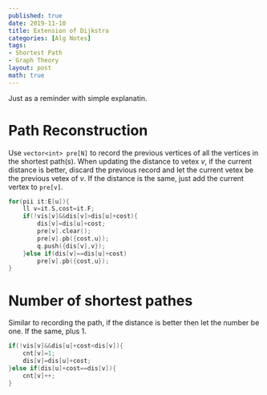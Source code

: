 ```yaml
---
published: true
date: 2019-11-10
title: Extension of Dijkstra
categories: [Alg Notes]
tags: 
- Shortest Path 
- Graph Theory
layout: post
math: true
---
```

Just as a reminder with simple explanatin.


# Path Reconstruction

Use `vector<int> pre[N]` to record the previous vertices of all the vertices in the shortest path(s). When updating the distance to vetex $v$, if the current distance is better, discard the previous record and let the current vetex be the previous vetex of $v$. If the distance is the same, just add the current vertex to `pre[v]`.

```cpp
for(pii it:E[u]){
    ll v=it.S,cost=it.F;
    if(!vis[v]&&dis[v]>dis[u]+cost){
        dis[v]=dis[u]+cost;
        pre[v].clear();
        pre[v].pb({cost,u});
        q.push({dis[v],v});
    }else if(dis[v]==dis[u]+cost)
        pre[v].pb({cost,u});
}
```

# Number of shortest pathes

Similar to recording the path, if the distance is better then let the number be one. If the same, plus 1.

```cpp
if(!vis[v]&&dis[u]+cost<dis[v]){
    cnt[v]=1;
    dis[v]=dis[u]+cost;
}else if(dis[u]+cost==dis[v]){
    cnt[v]++;
}
```
